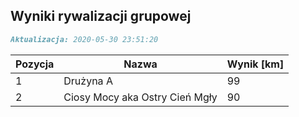 ## Wyniki rywalizacji grupowej

```markdown
Aktualizacja: 2020-05-30 23:51:20
```

Pozycja | Nazwa | Wynik [km] |
------------ | -------------  | -------------
 1 |Drużyna A | 99 
 2 |Ciosy Mocy aka Ostry Cień Mgły | 90
